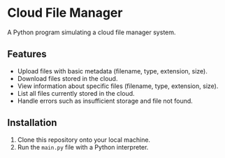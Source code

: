 # Cloud File Manager

A Python program simulating a cloud file manager system.

## Features

- Upload files with basic metadata (filename, type, extension, size).
- Download files stored in the cloud.
- View information about specific files (filename, type, extension, size).
- List all files currently stored in the cloud.
- Handle errors such as insufficient storage and file not found.

## Installation

1. Clone this repository onto your local machine.
2. Run the `main.py` file with a Python interpreter.
